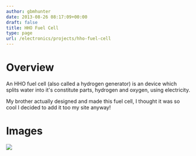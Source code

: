 ```yaml
---
author: gbmhunter
date: 2013-08-26 08:17:09+00:00
draft: false
title: HHO Fuel Cell
type: page
url: /electronics/projects/hho-fuel-cell
---
```


# Overview

An HHO fuel cell (also called a hydrogen generator) is an device which splits water into it's constitute parts, hydrogen and oxygen, using electricity.

My brother actually designed and made this fuel cell, I thought it was so cool I decided to add it too my site anyway!

# Images

![](/nextgen-attach_to_post/preview/id--5001)
